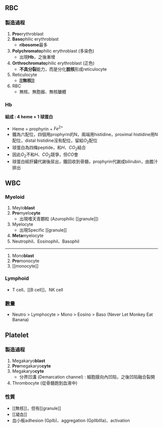 ## RBC
### 製造過程
1. **Pro**erythroblast
2. **Baso**philic erythroblast
	- **ribosome**最多
3. **Polychromato**philic erythroblast (多染色)
	- 出現**Hb**，之後漸增
4. **Orthrochromato**philic erythroblast (正色)
	- **不具分裂**能力，而是分化**脫核**形成reticulocyte
5. Reticulocyte
	- **[[無核]]**
6. RBC
	- 無核、無胞器、無核醣體
### Hb
#### 組成 : 4 heme + 1 球蛋白
- Heme = prophyrin + $Fe^{2+}$
- 鐵為六配位，四個用prophyrin的N，兩端用histidine，proximal histidine用N配位，distal histidine沒有配位，留給$O_2$配位
- 球蛋白為四條peptide，和$H、CO_2$結合
- 因此$O_2$不和$H、CO_2$競爭，但$CO$會
- 球蛋白經肝臟代謝後尿出，鐵回收到骨髓，prophyrin代謝成bilirubin，由膽汁排出
## WBC
### Myeloid
1. Meylo**blast**
2. **Pro**myelo**cyte**
	- 出現嗜天青顆粒 (Azurophilic [[granule]])
3. Myelocyte
	- 出現Specific [[granule]]
4. **Meta**myelocyte
5. Neutrophil、Eosinophil、Basophil
***
1. Mono**blast**
2. **Pro**monocyte
3. [[monocyte]]
### Lymphoid
- T cell、[[B cell]]、NK cell

### 數量
- Neutro > Lymphocyte > Mono > Eosino > Baso 
  (Never Let Monkey Eat Banana)
## Platelet
### 製造過程
1. Megakaryo**blast**
2. **Pro**megakaryo**cyte**
3. Megakaryo**cyte**
	- 分界凹溝 (Demarcation channel) : 細胞膜向內凹陷，之後凹陷融合裂開
1. Thrombocyte (從骨髓跑到血液中)
### 性質
- [[無核]]，但有[[granule]]
- [[凝血]]
- 血小板adhesion (GpIb)、aggregation (GpIIbIIIa)、activation